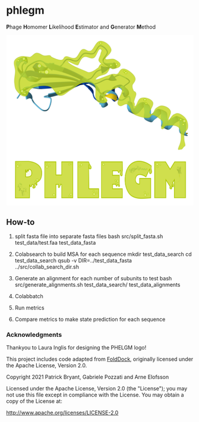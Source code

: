# phlegm
**P**hage **H**omomer **L**ikelihood **E**stimator and **G**enerator **M**ethod 
<p align="center">
  <img src="https://github.com/susiegriggo/phlegm/blob/main/phlegm.png" width="600" title="phlegm logo" alt="phlegm logo">
</p> 

## How-to
1. split fasta file into separate fasta files
bash src/split_fasta.sh test_data/test.faa test_data_fasta

2. Colabsearch to build MSA for each sequence
mkdir test_data_search
cd test_data_search
qsub -v DIR=../test_data_fasta ../src/collab_search_dir.sh

3. Generate an alignment for each number of subunits to test
bash src/generate_alignments.sh test_data_search/  test_data_alignments

4. Colabbatch

5. Run metrics

6. Compare metrics to make state prediction for each sequence 

### Acknowledgments

Thankyou to Laura Inglis for designing the PHELGM logo! 

This project includes code adapted from [FoldDock](https://gitlab.com/ElofssonLab/FoldDock), originally licensed under the Apache License, Version 2.0.

Copyright 2021 Patrick Bryant, Gabriele Pozzati and Arne Elofsson

Licensed under the Apache License, Version 2.0 (the "License");
you may not use this file except in compliance with the License.
You may obtain a copy of the License at:

   http://www.apache.org/licenses/LICENSE-2.0
